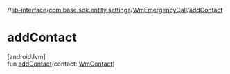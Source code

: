 //[lib-interface](../../../index.md)/[com.base.sdk.entity.settings](../index.md)/[WmEmergencyCall](index.md)/[addContact](add-contact.md)

# addContact

[androidJvm]\
fun [addContact](add-contact.md)(contact: [WmContact](../../com.base.sdk.entity.apps/-wm-contact/index.md))
